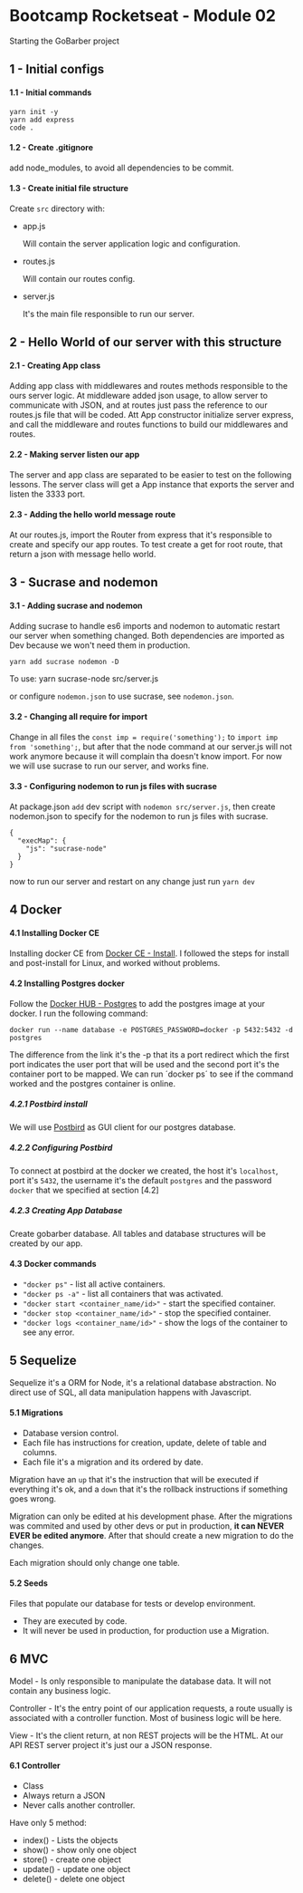 # Bootcamp Rocketseat - Module 02

Starting the GoBarber project

## 1 - Initial configs

#### 1.1 - Initial commands

    yarn init -y
    yarn add express
    code .

#### 1.2 - Create .gitignore

add node_modules, to avoid all dependencies to be commit.

#### 1.3 - Create initial file structure

Create `src` directory with:

- app.js

  Will contain the server application logic and configuration.

- routes.js

  Will contain our routes config.

- server.js

  It's the main file responsible to run our server.

## 2 - Hello World of our server with this structure

#### 2.1 - Creating App class

Adding app class with middlewares and routes methods responsible to the ours server logic. At middleware added json usage, to allow server to communicate with JSON, and at routes just pass the reference to our routes.js file that will be coded. Att App constructor initialize server express, and call the middleware and routes functions to build our middlewares and routes.

#### 2.2 - Making server listen our app

The server and app class are separated to be easier to test on the following lessons. The server class will get a App instance that exports the server and listen the 3333 port.

#### 2.3 - Adding the hello world message route

At our routes.js, import the Router from express that it's responsible to create and specify our app routes. To test create a get for root route, that return a json with message hello world.

## 3 - Sucrase and nodemon

#### 3.1 - Adding sucrase and nodemon

Adding sucrase to handle es6 imports and nodemon to automatic restart our server
when something changed. Both dependencies are imported as Dev because we won't need them in production.

    yarn add sucrase nodemon -D

To use:
yarn sucrase-node src/server.js

or configure `nodemon.json` to use sucrase, see `nodemon.json`.

#### 3.2 - Changing all require for import

Change in all files the `const imp = require('something');` to `import imp from 'something';`, but after that the node command at our server.js will not work anymore because it will complain tha doesn't know import. For now we will use sucrase to run our server, and works fine.

#### 3.3 - Configuring nodemon to run js files with sucrase

At package.json `add` dev script with `nodemon src/server.js`, then create nodemon.json to specify for the nodemon to run js files with sucrase.

    {
      "execMap": {
        "js": "sucrase-node"
      }
    }

now to run our server and restart on any change just run `yarn dev`

## 4 Docker

#### 4.1 Installing Docker CE

Installing docker CE from [Docker CE - Install](https://docs.docker.com/install/). I followed the steps for install and post-install for Linux, and worked without
problems.

#### 4.2 Installing Postgres docker

Follow the [Docker HUB - Postgres](https://hub.docker.com/_/postgres) to add
the postgres image at your docker. I run the following command:

    docker run --name database -e POSTGRES_PASSWORD=docker -p 5432:5432 -d postgres

The difference from the link it's the -p that its a port redirect which the first
port indicates the user port that will be used and the second port it's the container port to be mapped. We can run ´docker ps´ to see if the command worked and the
postgres container is online.

##### 4.2.1 Postbird install

We will use [Postbird](https://electronjs.org/apps/postbird) as GUI client for our postgres database.

##### 4.2.2 Configuring Postbird

To connect at postbird at the docker we created, the host it's `localhost`,
port it's `5432`, the username it's the default `postgres` and the password `docker` that we specified at section [4.2]

##### 4.2.3 Creating App Database

Create gobarber database. All tables and database structures will be created by our app.

#### 4.3 Docker commands

- `"docker ps"` - list all active containers.
- `"docker ps -a"` - list all containers that was activated.
- `"docker start <container_name/id>"` - start the specified container.
- `"docker stop <container_name/id>"` - stop the specified container.
- `"docker logs <container_name/id>"` - show the logs of the container to see any error.

## 5 Sequelize

Sequelize it's a ORM for Node, it's a relational database abstraction.
No direct use of SQL, all data manipulation happens with Javascript.

#### 5.1 Migrations

- Database version control.
- Each file has instructions for creation, update, delete of table and columns.
- Each file it's a migration and its ordered by date.

Migration have an `up` that it's the instruction that will be executed if everything it's ok, and a `down` that it's the rollback instructions if something goes wrong.

Migration can only be edited at his development phase. After the migrations was commited and used by other devs or put in production, **it can NEVER EVER be edited anymore**. After that should create a new migration to do the changes.

Each migration should only change one table.

#### 5.2 Seeds

Files that populate our database for tests or develop environment.

- They are executed by code.
- It will never be used in production, for production use a Migration.

## 6 MVC

Model - Is only responsible to manipulate the database data. It will not contain
any business logic.

Controller - It's the entry point of our application requests, a route usually is associated with a controller function. Most of business logic will be here.

View - It's the client return, at non REST projects will be the HTML. At our
API REST server project it's just our a JSON response.

#### 6.1 Controller

- Class
- Always return a JSON
- Never calls another controller.

Have only 5 method:

- index() - Lists the objects
- show() - show only one object
- store() - create one object
- update() - update one object
- delete() - delete one object
